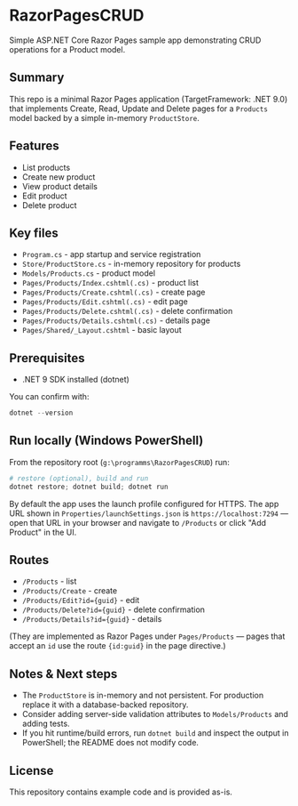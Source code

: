 # RazorPagesCRUD

Simple ASP.NET Core Razor Pages sample app demonstrating CRUD operations for a Product model.

## Summary

This repo is a minimal Razor Pages application (TargetFramework: .NET 9.0) that implements Create, Read, Update and Delete pages for a `Products` model backed by a simple in-memory `ProductStore`.

## Features

- List products
- Create new product
- View product details
- Edit product
- Delete product

## Key files

- `Program.cs` - app startup and service registration
- `Store/ProductStore.cs` - in-memory repository for products
- `Models/Products.cs` - product model
- `Pages/Products/Index.cshtml(.cs)` - product list
- `Pages/Products/Create.cshtml(.cs)` - create page
- `Pages/Products/Edit.cshtml(.cs)` - edit page
- `Pages/Products/Delete.cshtml(.cs)` - delete confirmation
- `Pages/Products/Details.cshtml(.cs)` - details page
- `Pages/Shared/_Layout.cshtml` - basic layout


## Prerequisites

- .NET 9 SDK installed (dotnet)

You can confirm with:

```powershell
dotnet --version
```

## Run locally (Windows PowerShell)

From the repository root (`g:\programms\RazorPagesCRUD`) run:

```powershell
# restore (optional), build and run
dotnet restore; dotnet build; dotnet run
```

By default the app uses the launch profile configured for HTTPS. The app URL shown in `Properties/launchSettings.json` is `https://localhost:7294` — open that URL in your browser and navigate to `/Products` or click "Add Product" in the UI.

## Routes

- `/Products` - list
- `/Products/Create` - create
- `/Products/Edit?id={guid}` - edit
- `/Products/Delete?id={guid}` - delete confirmation
- `/Products/Details?id={guid}` - details

(They are implemented as Razor Pages under `Pages/Products` — pages that accept an `id` use the route `{id:guid}` in the page directive.)

## Notes & Next steps

- The `ProductStore` is in-memory and not persistent. For production replace it with a database-backed repository.
- Consider adding server-side validation attributes to `Models/Products` and adding tests.
- If you hit runtime/build errors, run `dotnet build` and inspect the output in PowerShell; the README does not modify code.

## License

This repository contains example code and is provided as-is.
